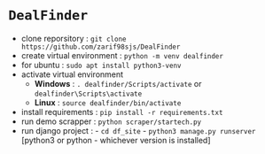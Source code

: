 # **`DealFinder`** 
- clone reporsitory : `git clone https://github.com/zarif98sjs/DealFinder`
- create virtual environment : `python -m venv dealfinder`
- for ubuntu : `sudo apt install python3-venv`
- activate virtual environment
  - **Windows** : `. dealfinder/Scripts/activate` or `dealfinder\Scripts\activate` 
  - **Linux** : `source dealfinder/bin/activate`
- install requirements : `pip install -r requirements.txt`
- run demo scrapper : `python scraper/startech.py`
- run django project : 
        - `cd df_site`
        - `python3 manage.py runserver` [python3 or python - whichever version is installed]